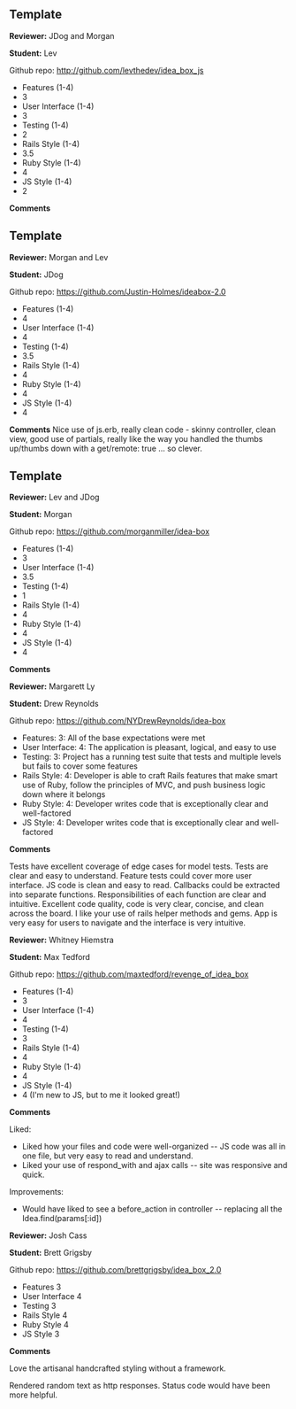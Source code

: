 ## Template

__Reviewer:__ JDog and Morgan

__Student:__ Lev

Github repo: http://github.com/levthedev/idea_box_js

* Features (1-4)
* 3
* User Interface (1-4)
* 3
* Testing (1-4)
* 2
* Rails Style (1-4)
* 3.5
* Ruby Style (1-4)
* 4
* JS Style (1-4)
* 2

__Comments__


## Template

__Reviewer:__ Morgan and Lev

__Student:__ JDog

Github repo: https://github.com/Justin-Holmes/ideabox-2.0

* Features (1-4)
* 4
* User Interface (1-4)
* 4
* Testing (1-4)
* 3.5
* Rails Style (1-4)
* 4
* Ruby Style (1-4)
* 4
* JS Style (1-4)
* 4


__Comments__
Nice use of js.erb, really clean code - skinny controller, clean view, good use of partials, really like the way you handled the thumbs up/thumbs down with a get/remote: true ... so clever.

## Template

__Reviewer:__ Lev and JDog

__Student:__ Morgan

Github repo: https://github.com/morganmiller/idea-box

* Features (1-4)
* 3
* User Interface (1-4)
* 3.5
* Testing (1-4)
* 1
* Rails Style (1-4)
* 4
* Ruby Style (1-4)
* 4
* JS Style (1-4)
* 4

__Comments__



__Reviewer:__ Margarett Ly

__Student:__ Drew Reynolds

Github repo: https://github.com/NYDrewReynolds/idea-box

* Features: 3: All of the base expectations were met
* User Interface: 4: The application is pleasant, logical, and easy to use
* Testing: 3: Project has a running test suite that tests and multiple levels but fails to cover some features
* Rails Style: 4: Developer is able to craft Rails features that make smart use of Ruby, follow the principles of MVC, and push business logic down where it belongs
* Ruby Style: 4: Developer writes code that is exceptionally clear and well-factored
* JS Style: 4: Developer writes code that is exceptionally clear and well-factored

__Comments__

Tests have excellent coverage of edge cases for model tests. Tests are clear and easy to understand. Feature tests could cover more user interface.
JS code is clean and easy to read. Callbacks could be extracted into separate functions. Responsibilities of each function are clear and intuitive.
Excellent code quality, code is very clear, concise, and clean across the board. I like your use of rails helper methods and gems. App is very easy for users to navigate and the interface is very intuitive.


__Reviewer:__ Whitney Hiemstra

__Student:__ Max Tedford

Github repo: https://github.com/maxtedford/revenge_of_idea_box

* Features (1-4)
* 3
* User Interface (1-4)
* 4
* Testing (1-4)
* 3
* Rails Style (1-4)
* 4
* Ruby Style (1-4)
* 4
* JS Style (1-4)
* 4 (I'm new to JS, but to me it looked great!)

__Comments__

Liked: 
- Liked how your files and code were well-organized -- JS code was all in one file, but very easy to read and understand.
- Liked your use of respond_with and ajax calls -- site was responsive and quick.


Improvements:
- Would have liked to see a before_action in controller -- replacing all the Idea.find(params[:id])


__Reviewer:__ Josh Cass 

__Student:__ Brett Grigsby

Github repo: https://github.com/brettgrigsby/idea_box_2.0

* Features 3
* User Interface 4
* Testing 3
* Rails Style 4
* Ruby Style 4
* JS Style 3

__Comments__

Love the artisanal handcrafted styling without a framework.

Rendered random text as http responses. Status code would have been more helpful.

